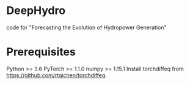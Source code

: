 # DeepHydro
code for "Forecasting the Evolution of Hydropower Generation"

# Prerequisites
Python >= 3.6
PyTorch >= 1.1.0
numpy >= 1.15.1
Install torchdiffeq from https://github.com/rtqichen/torchdiffeq.
